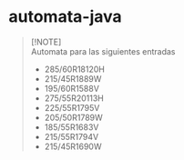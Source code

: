 # automata-java
> [!NOTE] \
> Automata para las siguientes entradas
> - 285/60R18120H
> - 215/45R1889W
> - 195/60R1588V
> - 275/55R20113H
> - 225/55R1795V
> - 205/50R1789W
> - 185/55R1683V
> - 215/55R1794V
> - 215/45R1690W

